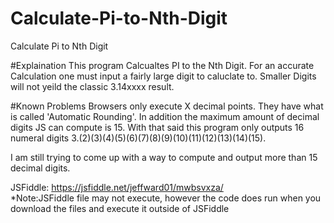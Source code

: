 # Calculate-Pi-to-Nth-Digit
Calculate Pi to Nth Digit

#Explaination
This program Calcualtes PI to the Nth Digit.  For an accurate Calculation one must input a fairly large digit to caluclate to.  Smaller Digits will not yeild the classic 3.14xxxx result.

#Known Problems
Browsers only execute X decimal points.  They have what is called 'Automatic Rounding'.  In addition the maximum amount of decimal digits JS can compute is 15.  With that said this program only outputs 16 numeral digits 3.(2)(3)(4)(5)(6)(7)(8)(9)(10)(11)(12)(13)(14)(15).

I am still trying to come up with a way to compute and output more than 15 decimal digits.



JSFiddle: https://jsfiddle.net/jeffward01/mwbsvxza/  
*Note:JSFiddle file may not execute, however the code does run when you download the files and execute it outside of JSFiddle
